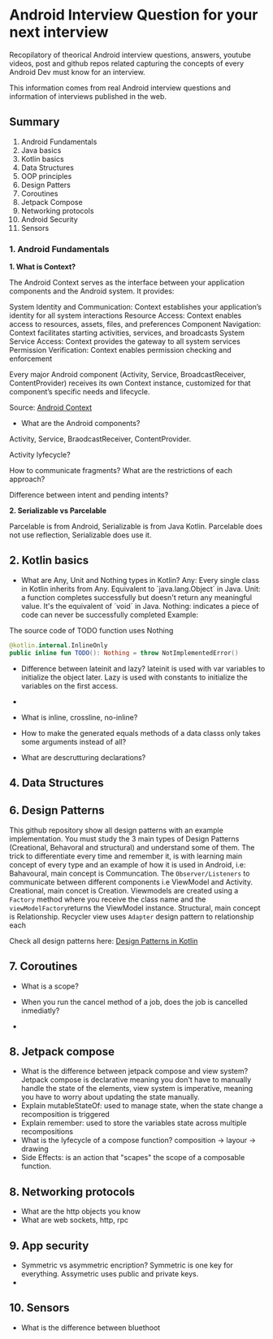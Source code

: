 # Android Interview Question for your next interview

Recopilatory of theorical Android interview questions, answers, youtube videos, post and github repos related capturing the concepts of every Android Dev must know for an interview. 

This information comes from real Android interview questions and information of interviews published in the web. 


## Summary

1. Android Fundamentals
2. Java basics 
3. Kotlin basics
4. Data Structures 
5. OOP principles
6. Design Patters
7. Coroutines
8. Jetpack Compose
9. Networking protocols
10. Android Security 
11. Sensors


### 1. Android Fundamentals

**1. What is Context?**

The Android Context serves as the interface between your application components and the Android system. It provides:

System Identity and Communication: Context establishes your application’s identity for all system interactions
Resource Access: Context enables access to resources, assets, files, and preferences
Component Navigation: Context facilitates starting activities, services, and broadcasts
System Service Access: Context provides the gateway to all system services
Permission Verification: Context enables permission checking and enforcement

Every major Android component (Activity, Service, BroadcastReceiver, ContentProvider) receives its own Context instance, customized for that component’s specific needs and lifecycle.

Source: [Android Context](https://proandroiddev.com/android-context-part-2-the-android-internals-deep-dive-8a401985579c)

- What are the Android components?

Activity, Service, BraodcastReceiver, ContentProvider. 

Activity lyfecycle? 

How to communicate fragments? What are the restrictions of each approach? 

Difference between intent and pending intents?

**2. Serializable vs Parcelable**

Parcelable is from Android, Serializable is from Java Kotlin. 
Parcelable does not use reflection, Serializable does use it. 

## 2. Kotlin basics

- What are Any, Unit and Nothing types in Kotlin?
Any: Every single class in Kotlin inherits from Any. Equivalent to ´java.lang.Object´ in Java.
Unit: a function completes successfully but doesn't return any meaningful value. It's the equivalent of ´void´ in Java.
Nothing: indicates a piece of code can never be successfully completed
Example:

The source code of TODO function uses Nothing

```kotlin
@kotlin.internal.InlineOnly
public inline fun TODO(): Nothing = throw NotImplementedError()
```
- Difference between lateinit and lazy?  lateinit is used with var variables to initialize the object later. Lazy is used with constants to initialize the variables on the first access.
- 
- What is inline, crossline, no-inline?

- How to make the generated equals methods of a data classs only takes some arguments instead of all?

- What are descrutturing declarations?




## 4. Data Structures

   
## 6. Design Patterns

This github repository show all design patterns with an example implementation. You must study the 3 main types of Design Patterns (Creational, Behavoral and structural) and understand some of them. The trick to differentiate every time and remember it,  is with learning main concept of every type and an example of how it is used in Android, i.e:
Bahavoural, main concept is Communcation. The `Observer/Listeners` to communicate between different components i.e ViewModel and Activity. 
Creational, main concet is Creation.  Viewmodels are created using a `Factory` method where you receive the class name and the `viewModelFactory`returns the ViewModel instance.
Structural, main concept is Relationship. Recycler view uses `Adapter` design pattern to relationship each 

 Check all design patterns here: [Design Patterns in Kotlin](https://github.com/dbacinski/Design-Patterns-In-Kotlin)

## 7. Coroutines

- What is a scope? 

- When you run the cancel method of a job, does the job is cancelled inmediatly?

- 

 ## 8. Jetpack compose

 - What is the difference between jetpack compose and view system?
   Jetpack compose is declarative meaning you don't have to manually handle the state of the elements, view system is imperative, meaning you have to worry about updating the state manually.
 - Explain mutableStateOf: used to manage state, when the state change a recomposition is triggered
 - Explain remember: used to store the variables state across multiple recompositions
 - What is the lyfecycle of a compose function? composition -> layour -> drawing 
 - Side Effects: is an action that "scapes" the scope of a composable function.

 ## 8. Networking protocols

 - What are the http objects you know
 - What are web sockets, http, rpc

## 9. App security

- Symmetric vs asymmetric encription? Symmetric is one key for everything. Assymetric uses public and private keys. 
- 



## 10. Sensors

- What is the difference between bluethoot 
